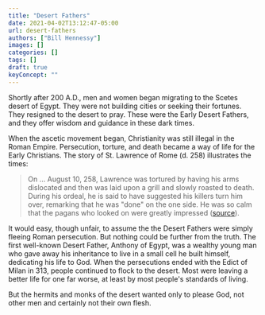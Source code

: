```yaml
---
title: "Desert Fathers"
date: 2021-04-02T13:12:47-05:00
url: desert-fathers
authors: ["Bill Hennessy"]
images: []
categories: []
tags: []
draft: true
keyConcept: ""
---
```


Shortly after 200 A.D., men and women began migrating to the Scetes desert of Egypt. They were not building cities or seeking their fortunes. They resigned to the desert to pray. These were the Early Desert Fathers, and they offer wisdom and guidance in these dark times. 


When the ascetic movement began, Christianity was still illegal in the Roman Empire. Persecution, torture, and death became a way of life for the Early Christians. The story of St. Lawrence of Rome (d. 258) illustrates the times:

> On ... August 10, 258, Lawrence was tortured by having his arms dislocated and then was laid upon a grill and slowly roasted to death. During his ordeal, he is said to have suggested his killers turn him over, remarking that he was "done" on the one side. He was so calm that the pagans who looked on were greatly impressed ([source](https://www.christianity.com/church/church-history/timeline/1-300/st-lawrence-grilled-by-greedy-official-11629625.html)).

It would easy, though unfair, to assume the the Desert Fathers were simply fleeing Roman persecution. But nothing could be further from the truth. The first well-known Desert Father, Anthony of Egypt, was a wealthy young man who gave away his inheritance to live in a small cell he built himself, dedicating his life to God. When the persecutions ended with the Edict of Milan in 313, people continued to flock to the desert. Most were leaving a better life for one far worse, at least by most people's standards of living.

But the hermits and monks of the desert wanted only to please God, not other men and certainly not their own flesh. 
